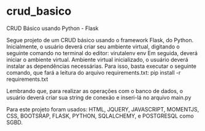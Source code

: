 # crud_basico
CRUD Básico usando Python - Flask

Segue projeto de um CRUD básico usando o framework Flask, do Python.
Inicialmente, o usuário deverá criar seu ambiente virtual, digitando o seguinte comando no terminal do editor: virutalenv env
Em seguida, deverá iniciar o ambiente virtual. Ambiente virtual inicializado, o usuário deverá instalar as dependências necessárias. Para isso, basta executar o seguinte comando, que fará a leitura do arquivo requirements.txt: pip install -r requirements.txt

Lembrando que, para realizar as operações com o banco de dados, o usuário deverá criar sua string de conexão e inseri-lá no arquivo main.py

Para este projeto foram usados: HTML, JQUERY, JAVASCRIPT, MOMENTJS, CSS, BOOTSRAP, FLASK, PYTHON, SQLALCHEMY, e POSTGRESQL como SGBD.
